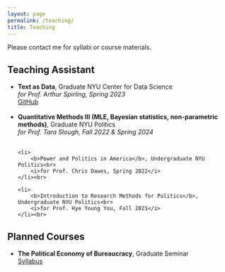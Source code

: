 ```yaml
---
layout: page
permalink: /teaching/
title: Teaching
---
```


Please contact me for syllabi or course materials. 

## Teaching Assistant

<ul>
  <li>
		<b>Text as Data</b>, Graduate NYU Center for Data Science<br>
		<i>for Prof. Arthur Spirling, Spring 2023</i>
		<a href="https://github.com/ElisaWirsching/Text-as-Data-Lab-Spring-2023"><div class="color-button">GitHub</div></a>
	</li><br>
	
  <li>
		<b>Quantitative Methods III (MLE, Bayesian statistics, non-parametric methods)</b>, Graduate NYU Politics<br>
		<i>for Prof. Tara Slough, Fall 2022 & Spring 2024</i>
	</li><br>
	
	<li>
		<b>Power and Politics in America</b>, Undergraduate NYU Politics<br>
		<i>for Prof. Chris Dawes, Spring 2022</i>
	</li><br>
	
	<li>
		<b>Introduction to Research Methods for Politics</b>, Undergraduate NYU Politics<br>
		<i>for Prof. Hye Young You, Fall 2021</i>
	</li><br>

</ul>

## Planned Courses

<ul>
  <li>
		<b>The Political Economy of Bureaucracy</b>, Graduate Seminar<br>
		<a href="https://elisawirsching.github.io/teaching/syllabus_bureaucracy.pdf"><div class="color-button">Syllabus</div></a>
	</li><br>

</ul>
